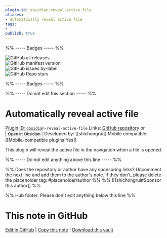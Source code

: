```yaml
---
plugin-id: obsidian-reveal-active-file
aliases:
- Automatically reveal active file
tags: 
- 
publish: true
---
```


%% ----- Badges ----- %%

![GitHub all releases](https://img.shields.io/github/downloads/shichongrui/obsidian-reveal-active-file/total?color=573E7A&logo=github&style=for-the-badge)   
![GitHub manifest version](https://img.shields.io/github/manifest-json/v/shichongrui/obsidian-reveal-active-file?color=573E7A&logo=github&style=for-the-badge)   
![GitHub issues by-label](https://img.shields.io/github/issues/shichongrui/obsidian-reveal-active-file/help%20wanted?color=573E7A&logo=github&style=for-the-badge)   
![GitHub Repo stars](https://img.shields.io/github/stars/shichongrui/obsidian-reveal-active-file?color=573E7A&logo=github&style=for-the-badge)

%% ----- Badges ----- %%

%% ----- Do not edit this section ----- %%

# Automatically reveal active file

Plugin ID: `obsidian-reveal-active-file`
Links: [GitHub repository](https://github.com/shichongrui/obsidian-reveal-active-file) or [<button id=HH>Open in Obsidian</button>](obsidian://show-plugin?id=obsidian-reveal-active-file)
Developed by: [[shichongrui]]
Mobile compatible: [[Mobile-compatible plugins|Yes]]

This plugin will reveal the active file in the navigation when a file is opened.

%% ----- Do not edit anything above this line ----- %% 

%% Does the repository or author have any sponsoring links? Uncomment the next line and add them to the author's note. If they don't, please delete the placeholder tag: #placeholder/author %%
%% ![[shichongrui#Sponsor this author]] %%

%% Hub footer: Please don't edit anything below this line %%

# This note in GitHub

<span class="git-footer">[Edit In GitHub](https://github.dev/obsidian-community/obsidian-hub/blob/main/02%20-%20Community%20Expansions/02.05%20All%20Community%20Expansions/Plugins/obsidian-reveal-active-file.md "git-hub-edit-note") | [Copy this note](https://raw.githubusercontent.com/obsidian-community/obsidian-hub/main/02%20-%20Community%20Expansions/02.05%20All%20Community%20Expansions/Plugins/obsidian-reveal-active-file.md "git-hub-copy-note") | [Download this vault](https://github.com/obsidian-community/obsidian-hub/archive/refs/heads/main.zip "git-hub-download-vault") </span>
